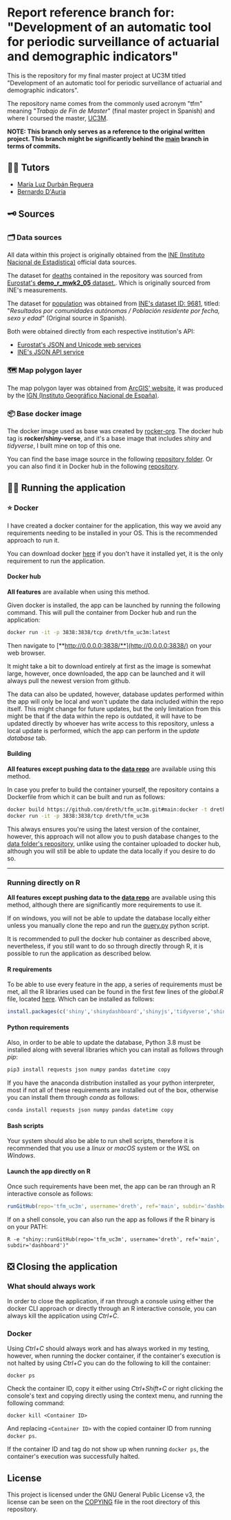 # Report reference branch for: "Development of an automatic tool for periodic surveillance of actuarial and demographic indicators"

This is the repository for my final master project at UC3M titled "Development of an automatic tool for periodic surveillance of actuarial and demographic indicators".

The repository name comes from the commonly used acronym "tfm" meaning "*Trabajo de Fin de Master*" (final master project in Spanish) and where I coursed the master, [UC3M](https://uc3m.es).

**NOTE: This branch only serves as a reference to the original written project. This branch might be significantly behind the [main](https://github.com/dreth/tfm_uc3m) branch in terms of commits.**
## 👩‍💼 Tutors

- [María Luz Durbán Reguera](https://researchportal.uc3m.es/display/inv18373)
- [Bernardo D'Auria](https://portal.uc3m.es/portal/page/portal/dpto_estadistica/home/members/bernardo_d_auria)

## 🗝 Sources

### 🗂️ Data sources

All data within this project is originally obtained from the [INE (Instituto Nacional de Estadística)](https://ine.es/) official data sources. 

The dataset for [deaths](https://github.com/dreth/tfm_uc3m/blob/main/data/death.csv) contained in the repository was sourced from [Eurostat's **demo_r_mwk2_05** dataset.](https://ec.europa.eu/eurostat/databrowser/view/demo_r_mwk2_05/default/table?lang=en). Which is originally sourced from INE's measurements.

The dataset for [population](https://github.com/dreth/tfm_uc3m/blob/main/data/pop.csv) was obtained from [INE's dataset ID: 9681](https://www.ine.es/jaxiT3/Tabla.htm?t=9681&L=0), titled: "*Resultados por comunidades autónomas / Población residente por fecha, sexo y edad*" (Original source in Spanish).

Both were obtained directly from each respective institution's API:

- [Eurostat's JSON and Unicode web services](https://ec.europa.eu/eurostat/web/json-and-unicode-web-services/getting-started/query-builder)
- [INE's JSON API service](https://www.ine.es/dyngs/DataLab/manual.html?cid=45)

### 🗺️ Map polygon layer

The map polygon layer was obtained from [ArcGIS' website](https://www.arcgis.com/home/item.html?id=e75892d1a49646d8a29705ac6680f981), it was produced by the [IGN (Instituto Geográfico Nacional de España)](https://www.ign.es).

### 📦 Base docker image

The docker image used as base was created by [rocker-org](https://github.com/rocker-org). The docker hub tag is **rocker/shiny-verse**, and it's a base image that includes *shiny* and *tidyverse*, I built mine on top of this one.

You can find the base image source in the following [repository folder](https://github.com/rocker-org/shiny/tree/master/shiny-verse). Or you can also find it in Docker hub in the following [repository](https://hub.docker.com/r/rocker/shiny-verse).

## 🏃‍♀️ Running the application

### ⭐ Docker

I have created a docker container for the application, this way we avoid any requirements needing to be installed in your OS. This is the recommended approach to run it.

You can download docker [here](https://www.docker.com/products/docker-desktop) if you don't have it installed yet, it is the only requirement to run the application.

#### Docker hub

**All features** are available when using this method.

Given docker is installed, the app can be launched by running the following command. This will pull the container from Docker hub and run the application:

```bash
docker run -it -p 3838:3838/tcp dreth/tfm_uc3m:latest
```

Then navigate to [**http://0.0.0.0:3838/**](http://0.0.0.0:3838/) on your web browser.

It might take a bit to download entirely at first as the image is somewhat large, however, once downloaded, the app can be launched and it will always pull the newest version from github. 

The data can also be updated, however, database updates performed within the app will only be local and won't update the data included within the repo itself. This might change for future updates, but the only limitation from this might be that if the data within the repo is outdated, it will have to be updated directly by whoever has write access to this repository, unless a local update is performed, which the app can perform in the *update database* tab.

#### Building

**All features except pushing data to the [data repo](https://github.com/dreth/tfm_uc3m_data)** are available using this method.

In case you prefer to build the container yourself, the repository contains a Dockerfile from which it can be built and run as follows:

```bash
docker build https://github.com/dreth/tfm_uc3m.git#main:docker -t dreth/tfm_uc3m
docker run -it -p 3838:3838/tcp dreth/tfm_uc3m
```

This always ensures you're using the latest version of the container, however, this approach will not allow you to push database changes to the [data folder's repository](https://github.com/dreth/tfm_uc3m_data), unlike using the container uploaded to docker hub, although you will still be able to update the data locally if you desire to do so.

---

### Running directly on R

**All features except pushing data to the [data repo](https://github.com/dreth/tfm_uc3m_data)** are available using this method, although there are significantly more requirements to use it.

If on windows, you will not be able to update the database locally either unless you manually clone the repo and run the [query.py](https://github.com/dreth/tfm_uc3m/blob/main/api/query.py) python script.

It is recommended to pull the docker hub container as described above, nevertheless, if you still want to do so through directly through R, it is possible to run the application as described below.

#### R requirements

To be able to use every feature in the app, a series of requirements must be met, all the R libraries used can be found in the first few lines of the *global.R* file, located [here](https://github.com/dreth/tfm_uc3m/blob/main/dashboard/global.R). Which can be installed as follows:

```R
install.packages(c('shiny','shinydashboard','shinyjs','tidyverse','shinythemes','pracma','dplyr','ggplot2','stringr','MASS','plotly','leaflet','rgdal','RColorBrewer','zoo','RcppRoll'))
```

#### Python requirements

Also, in order to be able to update the database, Python 3.8 must be installed along with several libraries which you can install as follows through *pip*:

```Python
pip3 install requests json numpy pandas datetime copy
```

If you have the anaconda distribution installed as your python interpreter, most if not all of these requirements are installed out of the box, otherwise you can install them through *conda* as follows:

```Python
conda install requests json numpy pandas datetime copy
```

#### Bash scripts

Your system should also be able to run shell scripts, therefore it is recommended that you use a *linux* or *macOS* system or the *WSL* on *Windows*.

#### Launch the app directly on R

Once such requirements have been met, the app can be ran through an R interactive console as follows:

```R
runGitHub(repo='tfm_uc3m', username='dreth', ref='main', subdir='dashboard')
```

If on a shell console, you can also run the app as follows if the R binary is on your PATH:

```Shell
R -e "shiny::runGitHub(repo='tfm_uc3m', username='dreth', ref='main', subdir='dashboard')"
```

## ❎ Closing the application

### What should always work

In order to close the application, if ran through a console using either the docker CLI approach or directly through an R interactive console, you can always kill the application using *Ctrl+C*.

### Docker

Using *Ctrl+C* should always work and has always worked in my testing, however, when running the docker container, if the container's execution is not halted by using *Ctrl+C* you can do the following to kill the container:

```Shell
docker ps
```

Check the container ID, copy it either using *Ctrl+Shift+C* or right clicking the console's text and copying directly using the context menu, and running the following command:

```Shell
docker kill <Container ID>
```

And replacing ```<Container ID>``` with the copied container ID from running ```docker ps```.

If the container ID and tag do not show up when running ```docker ps```, the container's execution was successfully halted.

## License

This project is licensed under the GNU General Public License v3, the license can be seen on the [COPYING](https://github.com/dreth/tfm_uc3m/COPYING) file in the root directory of this repository.
